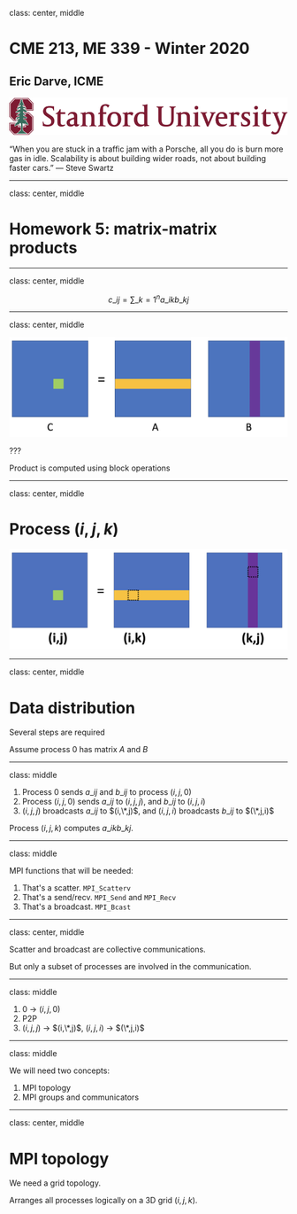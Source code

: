 class: center, middle

# CME 213, ME 339 - Winter 2020

## Eric Darve, ICME

![:width 40%](Stanford.jpg)

“When you are stuck in a traffic jam with a Porsche, all you do is burn more gas in idle. Scalability is about building wider roads, not about building faster cars.”
— Steve Swartz

---
class: center, middle

# Homework 5: matrix-matrix products

---
class: center, middle

$$c\_{ij} = \sum\_{k=1}^n a\_{ik} b\_{kj}$$

---
class: center, middle

![](2020-03-06-08-11-50.png)

???

Product is computed using block operations

---
class: center, middle

# Process $(i,j,k)$

![](2020-03-06-08-16-08.png)

---
class: center, middle

# Data distribution

Several steps are required

Assume process 0 has matrix $A$ and $B$

---
class: middle

1. Process 0 sends $a\_{ij}$ and $b\_{ij}$ to process $(i,j,0)$
2. Process $(i,j,0)$ sends $a\_{ij}$ to $(i,j,j)$, and $b\_{ij}$ to $(i,j,i)$
3. $(i,j,j)$ broadcasts $a\_{ij}$ to $(i,\*,j)$, and $(i,j,i)$ broadcasts $b\_{ij}$ to $(\*,j,i)$

Process $(i,j,k)$ computes $a\_{ik} b\_{kj}$.

---
class: middle

MPI functions that will be needed:

1. That's a scatter. `MPI_Scatterv`
2. That's a send/recv. `MPI_Send` and `MPI_Recv`
3. That's a broadcast. `MPI_Bcast`

---
class: center, middle

Scatter and broadcast are collective communications.

But only a subset of processes are involved in the communication.

---
class: middle

1. 0 &rarr; $(i,j,0)$
2. P2P
3. $(i,j,j)$ &rarr; $(i,\*,j)$, $(i,j,i)$ &rarr; $(\*,j,i)$

---
class: middle

We will need two concepts:

1. MPI topology
2. MPI groups and communicators

---
class: center, middle

# MPI topology

We need a grid topology.

Arranges all processes logically on a 3D grid $(i,j,k)$.